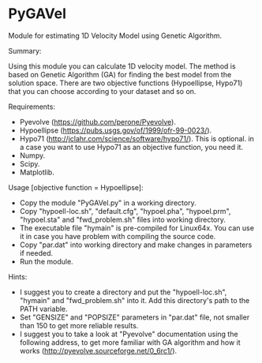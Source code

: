 # PyGAVel
Module for estimating 1D Velocity Model using Genetic Algorithm.

Summary:

Using this module you can calculate 1D velocity model. The method is based on Genetic Algorithm (GA) for finding the best model from the solution space. There are two objective functions (Hypoellipse, Hypo71) that you can choose according to your dataset and so on. 

Requirements:

- Pyevolve (https://github.com/perone/Pyevolve).
- Hypoellipse (https://pubs.usgs.gov/of/1999/ofr-99-0023/).
- Hypo71 (http://jclahr.com/science/software/hypo71/). This is optional. in a case you want to use Hypo71 as an objective function, you need it.
- Numpy.
- Scipy.
- Matplotlib.

Usage [objective function = Hypoellipse]:

- Copy the module "PyGAVel.py" in a working directory.
- Copy "hypoell-loc.sh", "default.cfg", "hypoel.pha", "hypoel.prm", "hypoel.sta" and "fwd_problem.sh" files into working directory.
- The executable file "hymain" is pre-compiled for Linux64x. You can use it in case you have problem with compiling the source code.
- Copy "par.dat" into working directory and make changes in parameters if needed.
- Run the module.

Hints:

- I suggest you to create a directory and put the "hypoell-loc.sh", "hymain" and "fwd_problem.sh" into it. Add this directory's path to the PATH variable.
- Set "GENSIZE" and "POPSIZE" parameters in "par.dat" file, not smaller than 150 to get more reliable results.
- I suggest you to take a look at "Pyevolve" documentation using the following address, to get more familiar with GA algorithm and how it works (http://pyevolve.sourceforge.net/0_6rc1/).
